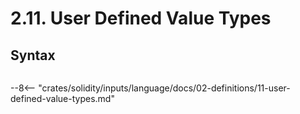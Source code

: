 <!-- This file is generated automatically by infrastructure scripts. Please don't edit by hand. -->

# 2.11. User Defined Value Types

## Syntax

```{ .ebnf #UserDefinedValueTypeDefinition }

```

<pre ebnf-snippet="UserDefinedValueTypeDefinition" style="display: none;"><span class="cm">(* Introduced in 0.8.8 *)</span><br /><a href="#UserDefinedValueTypeDefinition"><span class="k">UserDefinedValueTypeDefinition</span></a><span class="o"> = </span><span class="cm">(* type_keyword: *)</span><span class="o"> </span><a href="../../01-file-structure/08-keywords#TypeKeyword"><span class="k">TYPE_KEYWORD</span></a><br /><span class="o">                                 </span><span class="cm">(* name: *)</span><span class="o"> </span><a href="../../05-expressions/06-identifiers#Identifier"><span class="k">IDENTIFIER</span></a><br /><span class="o">                                 </span><span class="cm">(* is_keyword: *)</span><span class="o"> </span><a href="../../01-file-structure/08-keywords#IsKeyword"><span class="k">IS_KEYWORD</span></a><br /><span class="o">                                 </span><span class="cm">(* value_type: *)</span><span class="o"> </span><a href="../../03-types/02-elementary-types#ElementaryType"><span class="k">ElementaryType</span></a><br /><span class="o">                                 </span><span class="cm">(* semicolon: *)</span><span class="o"> </span><a href="../../01-file-structure/09-punctuation#Semicolon"><span class="k">SEMICOLON</span></a><span class="o">;</span></pre>

--8<-- "crates/solidity/inputs/language/docs/02-definitions/11-user-defined-value-types.md"
